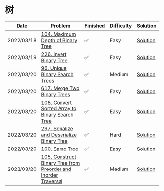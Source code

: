 # 树
| Date       | Problem                                                                                                                                                    | Finished | Difficulty | Solution                                     |
|------------|------------------------------------------------------------------------------------------------------------------------------------------------------------|----------|------------|----------------------------------------------|
| 2022/03/18 | [104. Maximum Depth of Binary Tree](https://leetcode.com/problems/maximum-depth-of-binary-tree/)                                                           | ✅        | Easy       | [Solution](./src/tree/MaxDepth.java)         |
| 2022/03/19 | [226. Invert Binary Tree](https://leetcode.com/problems/invert-binary-tree/)                                                                               | ✅        | Easy       | [Solution](./src/tree/InvertTree.java)       |
| 2022/03/20 | [96. Unique Binary Search Trees](https://leetcode.com/problems/unique-binary-search-trees/)                                                                | ✅        | Medium     | [Solution](./src/tree/NumTrees.java)         |
| 2022/03/20 | [617. Merge Two Binary Trees](https://leetcode.com/problems/merge-two-binary-trees/)                                                                       | ✅        | Easy       | [Solution](./src/tree/MergeTrees.java)       |
| 2022/03/20 | [108. Convert Sorted Array to Binary Search Tree](https://leetcode.com/problems/convert-sorted-array-to-binary-search-tree/)                               | ✅        | Easy       | [Solution](./src/tree/SortedArrayToBST.java) |
| 2022/03/20 | [297. Serialize and Deserialize Binary Tree](https://leetcode.com/problems/serialize-and-deserialize-binary-tree/)                                         | ✅        | Hard       | [Solution](./src/tree/Codec.java)            |
| 2022/03/20 | [100. Same Tree](https://leetcode.com/problems/same-tree/)                                                                                                 | ✅        | Easy       | [Solution](./src/tree/IsSameTree.java)       |
| 2022/03/20 | [105. Construct Binary Tree from Preorder and Inorder Traversal](https://leetcode.com/problems/construct-binary-tree-from-preorder-and-inorder-traversal/) | ✅        | Medium     | [Solution](./src/tree/BuildTree.java)        |
